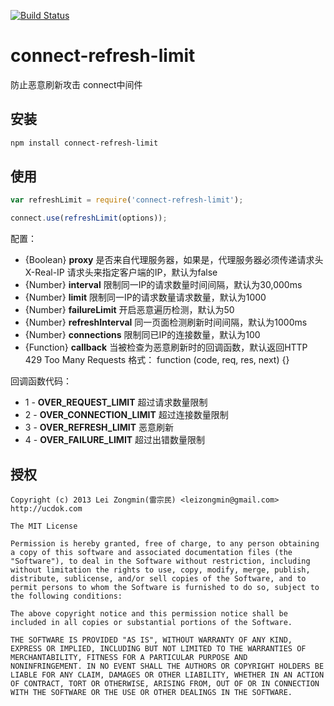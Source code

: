 [![Build Status](https://secure.travis-ci.org/leizongmin/connect-refresh-limit.png?branch=master)](http://travis-ci.org/leizongmin/connect-refresh-limit)

connect-refresh-limit
=====================

防止恶意刷新攻击 connect中间件


## 安装

```bash
npm install connect-refresh-limit
```


## 使用

```javascript
var refreshLimit = require('connect-refresh-limit');

connect.use(refreshLimit(options));
```

配置：

* {Boolean} **proxy**           是否来自代理服务器，如果是，代理服务器必须传递请求头 X-Real-IP
                                请求头来指定客户端的IP，默认为false
* {Number} **interval**         限制同一IP的请求数量时间间隔，默认为30,000ms
* {Number} **limit**            限制同一IP的请求数量请求数量，默认为1000
* {Number} **failureLimit**     开启恶意遍历检测，默认为50
* {Number} **refreshInterval**  同一页面检测刷新时间间隔，默认为1000ms
* {Number} **connections**      限制同已IP的连接数量，默认为100
* {Function} **callback**       当被检查为恶意刷新时的回调函数，默认返回HTTP 429 Too Many Requests
                                格式：  function (code, req, res, next) {}

回调函数代码：

* 1 - **OVER_REQUEST_LIMIT**      超过请求数量限制
* 2 - **OVER_CONNECTION_LIMIT**   超过连接数量限制
* 3 - **OVER_REFRESH_LIMIT**      恶意刷新
* 4 - **OVER_FAILURE_LIMIT**      超过出错数量限制


## 授权

```
Copyright (c) 2013 Lei Zongmin(雷宗民) <leizongmin@gmail.com>
http://ucdok.com

The MIT License

Permission is hereby granted, free of charge, to any person obtaining
a copy of this software and associated documentation files (the
"Software"), to deal in the Software without restriction, including
without limitation the rights to use, copy, modify, merge, publish,
distribute, sublicense, and/or sell copies of the Software, and to
permit persons to whom the Software is furnished to do so, subject to
the following conditions:

The above copyright notice and this permission notice shall be
included in all copies or substantial portions of the Software.

THE SOFTWARE IS PROVIDED "AS IS", WITHOUT WARRANTY OF ANY KIND,
EXPRESS OR IMPLIED, INCLUDING BUT NOT LIMITED TO THE WARRANTIES OF
MERCHANTABILITY, FITNESS FOR A PARTICULAR PURPOSE AND
NONINFRINGEMENT. IN NO EVENT SHALL THE AUTHORS OR COPYRIGHT HOLDERS BE
LIABLE FOR ANY CLAIM, DAMAGES OR OTHER LIABILITY, WHETHER IN AN ACTION
OF CONTRACT, TORT OR OTHERWISE, ARISING FROM, OUT OF OR IN CONNECTION
WITH THE SOFTWARE OR THE USE OR OTHER DEALINGS IN THE SOFTWARE.
```